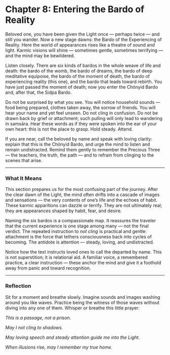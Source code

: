 # Chapter 8: Entering the Bardo of Reality

Beloved one, you have been given the Light once — perhaps twice — and still you wander. Now a new stage dawns: the Bardo of the Experiencing of Reality. Here the world of appearances rises like a theatre of sound and light. Karmic visions will shine — sometimes gentle, sometimes terrifying — and the mind may be bewildered.

Listen closely. There are six kinds of bardos in the whole weave of life and death: the bardo of the womb, the bardo of dreams, the bardo of deep meditative equipoise, the bardo of the moment of death, the bardo of experiencing reality (this one), and the bardo that leads toward rebirth. You have just passed the moment of death; now you enter the Chönyid Bardo and, after that, the Sidpa Bardo.

Do not be surprised by what you see. You will notice household sounds — food being prepared, clothes taken away, the sorrow of friends. You will hear your name and yet feel unseen. Do not cling in confusion. Do not be drawn back by grief or attachment; such pulling will only lead to wandering in samsāra. Hear these words as if they were spoken into the ear of your own heart: this is not the place to grasp. Hold steady. Attend.

If you are near, call the beloved by name and speak with loving clarity: explain that this is the Chönyid Bardo, and urge the mind to listen and remain undistracted. Remind them gently to remember the Precious Three — the teachers, the truth, the path — and to refrain from clinging to the scenes that arise.

---

### What It Means

This section prepares us for the most confusing part of the journey. After the clear dawn of the Light, the mind often drifts into a cascade of images and sensations — the very contents of one’s life and the echoes of habit. These karmic apparitions can dazzle or terrify. They are not ultimately real; they are appearances shaped by habit, fear, and desire.

Naming the six bardos is a compassionate map. It reassures the traveler that the current experience is one stage among many — not the final verdict. The repeated instruction to *not cling* is practical and gentle: attachment is the force that tethers consciousness back into cycles of becoming. The antidote is attention — steady, loving, and undistracted.

Notice how the text instructs loved ones to call the departed by name. This is not superstition; it is relational aid. A familiar voice, a remembered practice, a clear instruction — these anchor the mind and give it a foothold away from panic and toward recognition.

---


### Reflection


Sit for a moment and breathe slowly. Imagine sounds and images washing around you like waves. Practice being the witness of those waves without diving into any one of them. Whisper or breathe this little prayer:


*This is a passage, not a prison.*

*May I not cling to shadows.*

*May loving speech and steady attention guide me into the Light.*

*When illusions rise, may I remember my true home.*
